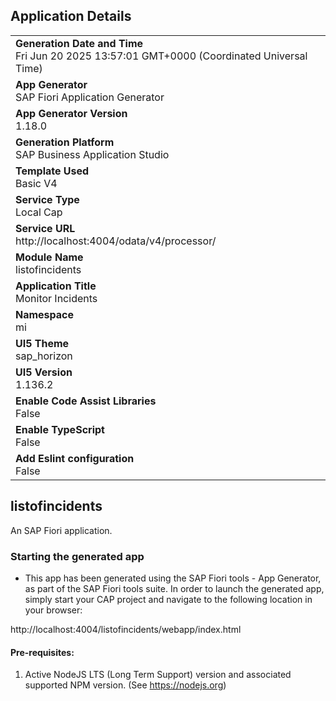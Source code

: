 ## Application Details
|               |
| ------------- |
|**Generation Date and Time**<br>Fri Jun 20 2025 13:57:01 GMT+0000 (Coordinated Universal Time)|
|**App Generator**<br>SAP Fiori Application Generator|
|**App Generator Version**<br>1.18.0|
|**Generation Platform**<br>SAP Business Application Studio|
|**Template Used**<br>Basic V4|
|**Service Type**<br>Local Cap|
|**Service URL**<br>http://localhost:4004/odata/v4/processor/|
|**Module Name**<br>listofincidents|
|**Application Title**<br>Monitor Incidents|
|**Namespace**<br>mi|
|**UI5 Theme**<br>sap_horizon|
|**UI5 Version**<br>1.136.2|
|**Enable Code Assist Libraries**<br>False|
|**Enable TypeScript**<br>False|
|**Add Eslint configuration**<br>False|

## listofincidents

An SAP Fiori application.

### Starting the generated app

-   This app has been generated using the SAP Fiori tools - App Generator, as part of the SAP Fiori tools suite.  In order to launch the generated app, simply start your CAP project and navigate to the following location in your browser:

http://localhost:4004/listofincidents/webapp/index.html

#### Pre-requisites:

1. Active NodeJS LTS (Long Term Support) version and associated supported NPM version.  (See https://nodejs.org)


